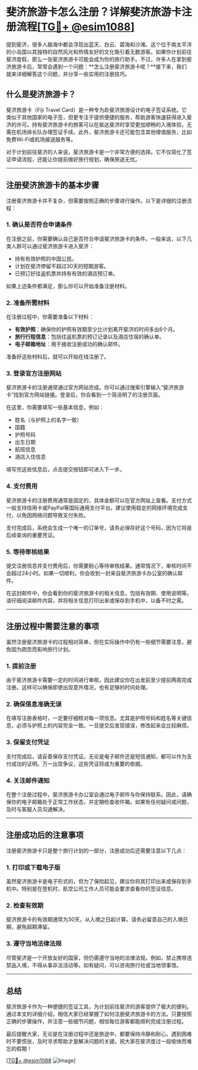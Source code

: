 # 斐济旅游卡怎么注册？详解斐济旅游卡注册流程[[TG💪+ @esim1088](https://t.me/s/esim1088)]

提到斐济，很多人脑海中都会浮现出蓝天、白云、碧海和沙滩。这个位于南太平洋的小岛国以其独特的自然风光和热情友好的文化吸引着无数游客。如果你计划前往斐济度假，那么一张斐济旅游卡可能会成为你的旅行助手。不过，许多人在拿到斐济旅游卡后，常常会遇到一个问题：**怎么注册斐济旅游卡呢？**接下来，我们就来详细解答这个问题，并分享一些实用的注册技巧。

## 什么是斐济旅游卡？

斐济旅游卡（Fiji Travel Card）是一种专为赴斐济旅游设计的电子签证系统。它类似于其他国家的电子签，但更专注于提供便捷的服务，帮助游客快速获得进入斐济的许可。持有斐济旅游卡的旅客可以在抵达斐济时享受更加顺畅的入境体验，无需在机场排长队办理签证手续。此外，斐济旅游卡还可能包含其他增值服务，比如免费Wi-Fi或机场接送服务等。

对于计划前往斐济的人来说，斐济旅游卡是一个非常方便的选择。它不仅简化了签证申请流程，还能让你提前做好旅行规划，确保旅途无忧。

---

## 注册斐济旅游卡的基本步骤

注册斐济旅游卡并不复杂，但需要按照正确的步骤进行操作。以下是详细的注册流程：

### 1. 确认是否符合申请条件

在注册之前，你需要确认自己是否符合申请斐济旅游卡的条件。一般来说，以下几类人群可以通过斐济旅游卡进入斐济：
- 持有有效护照的中国公民。
- 计划在斐济停留不超过30天的短期游客。
- 已预订好往返机票并持有有效的酒店预订单。

如果上述条件都满足，那么你可以开始准备注册材料。

### 2. 准备所需材料

在注册过程中，你需要准备以下材料：
- **有效护照**：确保你的护照有效期至少比计划离开斐济的时间多出6个月。
- **旅行行程信息**：包括往返机票的预订记录以及酒店住宿的确认单。
- **电子邮箱地址**：用于接收注册成功的确认邮件。

准备好这些材料后，就可以开始在线注册了。

### 3. 登录官方注册网站

斐济旅游卡的注册通常通过官方网站完成。你可以通过搜索引擎输入“斐济旅游卡”找到官方网站链接。登录后，你会看到一个简洁明了的注册页面。

在这里，你需要填写一些基本信息，例如：
- 姓名（与护照上的名字一致）
- 国籍
- 护照号码
- 出生日期
- 航班信息
- 酒店入住信息

填写完这些信息后，点击提交按钮即可进入下一步。

### 4. 支付费用

斐济旅游卡的注册费用通常是固定的，具体金额可以在官方网站上查看。支付方式一般支持信用卡或PayPal等国际通用支付平台。建议使用稳定的网络环境完成支付，以免因网络问题导致支付失败。

支付完成后，系统会生成一个唯一的订单号，请务必保存好这个号码，因为它将是后续查询的重要凭证。

### 5. 等待审核结果

提交注册信息并支付费用后，你需要耐心等待审核结果。通常情况下，审核时间不会超过24小时。如果一切顺利，你会收到一封来自斐济旅游卡办公室的确认邮件。

在这封邮件中，你会看到你的斐济旅游卡的相关信息，包括有效期、使用说明等。请仔细阅读邮件内容，并将相关信息打印出来或保存到手机中，以备不时之需。

---

## 注册过程中需要注意的事项

虽然注册斐济旅游卡的过程相对简单，但在实际操作中仍有一些细节需要注意，避免因为疏忽而影响旅行计划。

### 1. 提前注册

由于斐济旅游卡需要一定的时间进行审核，因此建议你在出发前至少提前两周完成注册。这样可以确保即使出现意外情况，也有足够的时间处理。

### 2. 确保信息准确无误

在填写注册表格时，一定要仔细核对每一项信息。尤其是护照号码和姓名等关键信息，必须与护照上的内容完全一致。一旦提交后发现错误，修改起来会比较麻烦。

### 3. 保留支付凭证

支付完成后，请妥善保存支付凭证。无论是电子邮件还是短信通知，都可以作为支付成功的证明。万一出现争议，这些凭证将成为重要的依据。

### 4. 关注邮件通知

在整个注册过程中，斐济旅游卡办公室会通过电子邮件与你保持联系。因此，请确保你的电子邮箱处于正常工作状态，并定期检查收件箱。如果有任何疑问或问题，及时与客服人员沟通解决。

---

## 注册成功后的注意事项

注册斐济旅游卡只是整个旅行计划的一部分，注册成功后还需要注意以下几点：

### 1. 打印或下载电子版

虽然斐济旅游卡是电子形式的，但为了保险起见，建议你将其打印出来或保存到手机中。特别是在登机时，航空公司工作人员可能会要求查看你的签证信息。

### 2. 检查有效期

斐济旅游卡的有效期通常为30天，从入境之日起计算。请务必留意自己的入境日期，避免超期滞留。

### 3. 遵守当地法律法规

尽管斐济是一个开放友好的国家，但仍需遵守当地的法律法规。例如，禁止携带违禁品入境，不得从事非法活动等。如有疑问，可以咨询旅行社或当地领事馆。

---

## 总结

斐济旅游卡作为一种便捷的签证工具，为计划前往斐济的游客提供了极大的便利。通过本文的详细介绍，相信大家已经掌握了如何注册斐济旅游卡的方法。只要按照正确的步骤操作，并注意一些细节问题，相信每位游客都能顺利完成注册过程。

最后提醒大家，无论是在注册过程中还是旅途中，都要保持冷静和耐心。遇到困难时不要慌张，及时寻求帮助才是解决问题的关键。祝大家在斐济度过一段愉快而难忘的假期！

[[TG💪+ @esim1088](https://t.me/s/esim1088) ![Image](https://i.postimg.cc/4NQfJmqS/Snipaste-2025-05-13-00-14-12.png)]